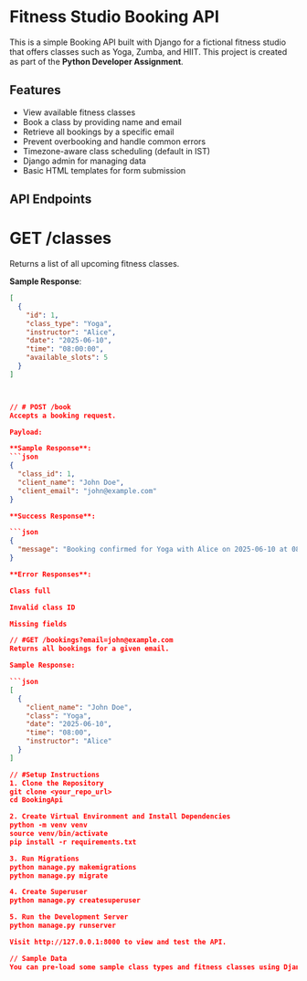 # Fitness Studio Booking API

This is a simple Booking API built with Django for a fictional fitness studio that offers classes such as Yoga, Zumba, and HIIT. This project is created as part of the **Python Developer Assignment**.

## Features

- View available fitness classes
- Book a class by providing name and email
- Retrieve all bookings by a specific email
- Prevent overbooking and handle common errors
- Timezone-aware class scheduling (default in IST)
- Django admin for managing data
- Basic HTML templates for form submission 


## API Endpoints

# GET /classes

Returns a list of all upcoming fitness classes.

**Sample Response**:
```json
[
  {
    "id": 1,
    "class_type": "Yoga",
    "instructor": "Alice",
    "date": "2025-06-10",
    "time": "08:00:00",
    "available_slots": 5
  }
]



// # POST /book
Accepts a booking request.

Payload:

**Sample Response**:
```json
{
  "class_id": 1,
  "client_name": "John Doe",
  "client_email": "john@example.com"
}

**Success Response**:

```json
{
  "message": "Booking confirmed for Yoga with Alice on 2025-06-10 at 08:00."
}

**Error Responses**:

Class full

Invalid class ID

Missing fields

// #GET /bookings?email=john@example.com
Returns all bookings for a given email.

Sample Response:

```json
[
  {
    "client_name": "John Doe",
    "class": "Yoga",
    "date": "2025-06-10",
    "time": "08:00",
    "instructor": "Alice"
  }
]

// #Setup Instructions
1. Clone the Repository
git clone <your_repo_url>
cd BookingApi

2. Create Virtual Environment and Install Dependencies
python -m venv venv
source venv/bin/activate  
pip install -r requirements.txt

3. Run Migrations
python manage.py makemigrations
python manage.py migrate

4. Create Superuser
python manage.py createsuperuser

5. Run the Development Server
python manage.py runserver

Visit http://127.0.0.1:8000 to view and test the API.

// Sample Data
You can pre-load some sample class types and fitness classes using Django admin or fixtures.
